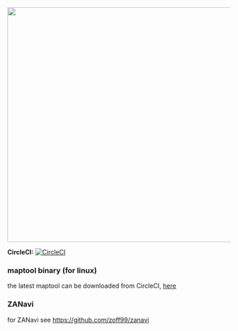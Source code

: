 <img src="https://cloud.githubusercontent.com/assets/16841860/23113427/4eb1e016-f738-11e6-9b71-7503210245a4.png" width="530" />

**CircleCI:** [![CircleCI](https://circleci.com/gh/zoff99/zanavi_maptool/tree/master.png?style=badge)](https://circleci.com/gh/zoff99/zanavi_maptool/tree/master)

### maptool binary (for linux)

the latest maptool can be downloaded from CircleCI, [here](https://circleci.com/api/v1/project/zoff99/zanavi_maptool/latest/artifacts/0/$CIRCLE_ARTIFACTS/maptool_linux64_static?filter=successful&branch=master)

### ZANavi

for ZANavi see https://github.com/zoff99/zanavi
